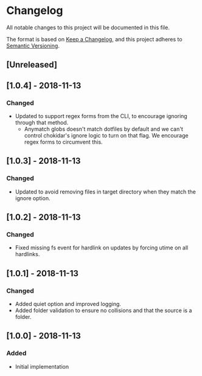 # Changelog

All notable changes to this project will be documented in this file.

The format is based on [Keep a Changelog](https://keepachangelog.com/en/1.0.0/),
and this project adheres to [Semantic Versioning](https://semver.org/spec/v2.0.0.html).

## [Unreleased]

## [1.0.4] - 2018-11-13
### Changed
- Updated to support regex forms from the CLI, to encourage ignoring through that method.
    - Anymatch globs doesn't match dotfiles by default and we can't control chokidar's ignore logic to turn on that flag. We encourage regex forms to circumvent this.

## [1.0.3] - 2018-11-13
### Changed
- Updated to avoid removing files in target directory when they match the ignore option.

## [1.0.2] - 2018-11-13
### Changed
- Fixed missing fs event for hardlink on updates by forcing utime on all hardlinks.

## [1.0.1] - 2018-11-13
### Changed
- Added quiet option and improved logging.
- Added folder validation to ensure no collisions and that the source is a folder.

## [1.0.0] - 2018-11-13
### Added
* Initial implementation

